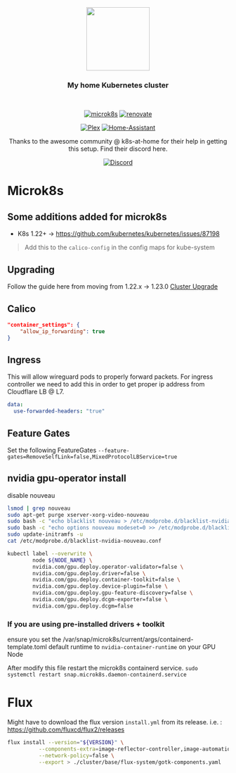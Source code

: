 <div align="center">

<img src="https://camo.githubusercontent.com/5b298bf6b0596795602bd771c5bddbb963e83e0f/68747470733a2f2f692e696d6775722e636f6d2f7031527a586a512e706e67" align="center" width="144px" height="144px"/>

### My home Kubernetes cluster

</div>

<br/>

<div align="center">

[![microk8s](https://img.shields.io/badge/microk8s-v1.23.0-brightgreen?style=for-the-badge&logo=kubernetes&logoColor=white)](https://microk8s.io/)
[![renovate](https://img.shields.io/badge/renovate-enabled-brightgreen?style=for-the-badge&logo=renovatebot&logoColor=white)](https://github.com/renovatebot/renovate)
  
</div>

<div align="center">

[![Plex](https://img.shields.io/uptimerobot/status/m789484250-8e4e1f5e11033c62cd18d1dc?label=my-plex&logo=plex)](https://plex.tv)
[![Home-Assistant](https://img.shields.io/uptimerobot/status/m789483406-6089c85ad33bdfdc889ae5a7?logo=homeassistant&logoColor=white&label=my%20home%20assistant)](https://www.home-assistant.io/)

Thanks to the awesome community @ k8s-at-home for their help in getting this setup.
Find their discord here.
  
[![Discord](https://img.shields.io/discord/673534664354430999?color=7289da&label=DISCORD&style=for-the-badge)](https://discord.gg/sTMX7Vh)

</div>

# Microk8s

## Some additions added for microk8s

- K8s 1.22+ -> https://github.com/kubernetes/kubernetes/issues/87198 
> Add this to the `calico-config` in the config maps for kube-system


## Upgrading

Follow the guide here from moving from 1.22.x -> 1.23.0
[Cluster Upgrade](https://microk8s.io/docs/upgrade-cluster)
## Calico

```json
"container_settings": {
    "allow_ip_forwarding": true
}
```

## Ingress

This will allow wireguard pods to properly forward packets.
For ingress controller we need to add this in order to get proper ip address from Cloudflare LB @ L7.

```yml
data:
  use-forwarded-headers: "true"
```

## Feature Gates
Set the following FeatureGates
`--feature-gates=RemoveSelfLink=false,MixedProtocolLBService=true`

## nvidia gpu-operator install
disable nouveau
```bash
lsmod | grep nouveau
sudo apt-get purge xserver-xorg-video-nouveau
sudo bash -c "echo blacklist nouveau > /etc/modprobe.d/blacklist-nvidia-nouveau.conf"
sudo bash -c "echo options nouveau modeset=0 >> /etc/modprobe.d/blacklist-nvidia-nouveau.conf"
sudo update-initramfs -u
cat /etc/modprobe.d/blacklist-nvidia-nouveau.conf

kubectl label --overwrite \
        node ${NODE_NAME} \
        nvidia.com/gpu.deploy.operator-validator=false \
        nvidia.com/gpu.deploy.driver=false \
        nvidia.com/gpu.deploy.container-toolkit=false \
        nvidia.com/gpu.deploy.device-plugin=false \
        nvidia.com/gpu.deploy.gpu-feature-discovery=false \
        nvidia.com/gpu.deploy.dcgm-exporter=false \
        nvidia.com/gpu.deploy.dcgm=false

```

### If you are using pre-installed drivers + toolkit

ensure you set the /var/snap/microk8s/current/args/containerd-template.toml
default runtime to `nvidia-container-runtime` on your GPU Node

After modify this file restart the microk8s containerd service.
`sudo systemctl restart snap.microk8s.daemon-containerd.service`

# Flux

Might have to download the flux version `install.yml` from its release.
i.e. : https://github.com/fluxcd/flux2/releases

```bash
flux install --version="${VERSION}" \
          --components-extra=image-reflector-controller,image-automation-controller \
          --network-policy=false \
          --export > ./cluster/base/flux-system/gotk-components.yaml
```
